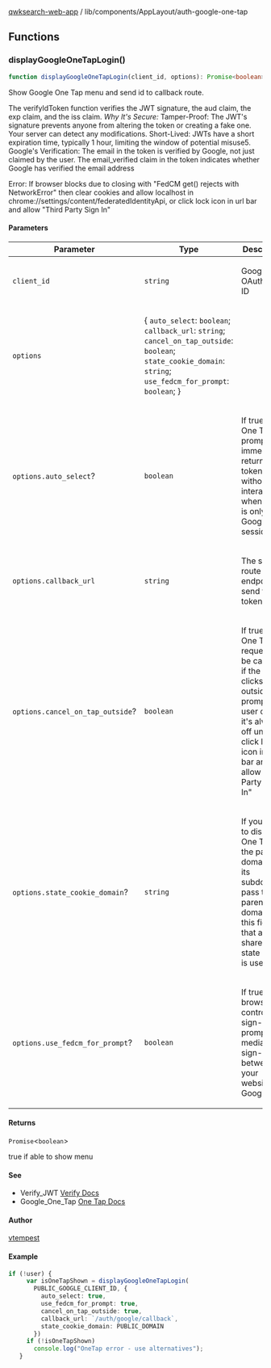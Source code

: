 [qwksearch-web-app](../../../modules.md) / lib/components/AppLayout/auth-google-one-tap

## Functions

### displayGoogleOneTapLogin()

```ts
function displayGoogleOneTapLogin(client_id, options): Promise<boolean>
```

Show Google One Tap menu and send id to callback route.

The verifyIdToken function verifies the JWT signature,
the aud claim, the exp claim, and the iss claim.
*Why It's Secure:*
Tamper-Proof: The JWT's signature prevents anyone from
 altering the token or creating a fake one. Your server
 can detect any modifications.
Short-Lived: JWTs have a short expiration time, typically
1 hour, limiting the window of potential misuse5.
Google's Verification: The email in the token is verified
by Google, not just claimed by the user. The email_verified
 claim in the token indicates whether Google has verified
 the email address

Error: If browser blocks due to closing with "FedCM get()
 rejects with NetworkError" then clear cookies and allow 
localhost in chrome://settings/content/federatedIdentityApi, or click lock
icon in url bar and allow "Third Party Sign In"

#### Parameters

<table>
<thead>
<tr>
<th>Parameter</th>
<th>Type</th>
<th>Description</th>
</tr>
</thead>
<tbody>
<tr>
<td>

`client_id`

</td>
<td>

`string`

</td>
<td>

Google OAuth Client ID

</td>
</tr>
<tr>
<td>

`options`

</td>
<td>

\{ `auto_select`: `boolean`; `callback_url`: `string`; `cancel_on_tap_outside`: `boolean`; `state_cookie_domain`: `string`; `use_fedcm_for_prompt`: `boolean`; \}

</td>
<td>

</td>
</tr>
<tr>
<td>

`options.auto_select`?

</td>
<td>

`boolean`

</td>
<td>

If true, the
  One Tap prompt will immediately return an ID token
  without user interaction when there is only one Google
  session.

</td>
</tr>
<tr>
<td>

`options.callback_url`

</td>
<td>

`string`

</td>
<td>

The server route
  endpoint to send the ID token to.

</td>
</tr>
<tr>
<td>

`options.cancel_on_tap_outside`?

</td>
<td>

`boolean`

</td>
<td>

If true,
  the One Tap request will be canceled if the user clicks
  outside the prompt. If user clicks X it's always off until 
  they click lock icon in url bar and allow "Third Party Sign In"

</td>
</tr>
<tr>
<td>

`options.state_cookie_domain`?

</td>
<td>

`string`

</td>
<td>

If you need
  to display One Tap in the parent domain and its subdomains,
  pass the parent domain to this field so that a single
  shared-state cookie is used.

</td>
</tr>
<tr>
<td>

`options.use_fedcm_for_prompt`?

</td>
<td>

`boolean`

</td>
<td>

If true,
  the browser will control user sign-in prompts and mediate
  the sign-in flow between your website and Google.

</td>
</tr>
</tbody>
</table>

#### Returns

`Promise`&lt;`boolean`&gt;

true if able to show menu

#### See

 - Verify_JWT [Verify Docs](https://developers.google.com/identity/sign-in/web/backend-auth)
 - Google_One_Tap [One Tap Docs](https://developers.google.com/identity/gsi/web/reference/js-reference)

#### Author

[vtempest](https://github.com/vtempest/)

#### Example

```ts
if (!user) {
     var isOneTapShown = displayGoogleOneTapLogin(
       PUBLIC_GOOGLE_CLIENT_ID, {
         auto_select: true,
         use_fedcm_for_prompt: true,
         cancel_on_tap_outside: true,
         callback_url: `/auth/google/callback`,
         state_cookie_domain: PUBLIC_DOMAIN
       })
     if (!isOneTapShown) 
       console.log("OneTap error - use alternatives");
   }
```
